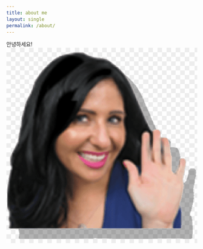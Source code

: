 ```yaml
---
title: about me
layout: single
permalink: /about/
---
```


안녕하세요!
![HeyGuys](/assets/images/heyguys.png)  